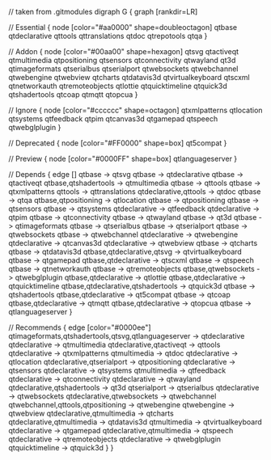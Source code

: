 // taken from .gitmodules
digraph G {
  graph [rankdir=LR]

  // Essential
  { node [color="#aa0000" shape=doubleoctagon] 
    qtbase
    qtdeclarative
    qttools
    qttranslations
    qtdoc
    qtrepotools
    qtqa
  }

  // Addon
  { node [color="#00aa00" shape=hexagon]
    qtsvg 
    qtactiveqt
    qtmultimedia
    qtpositioning
    qtsensors
    qtconnectivity
    qtwayland
    qt3d
    qtimageformats
    qtserialbus
    qtserialport
    qtwebsockets
    qtwebchannel
    qtwebengine
    qtwebview
    qtcharts
    qtdatavis3d
    qtvirtualkeyboard
    qtscxml
    qtnetworkauth
    qtremoteobjects
    qtlottie
    qtquicktimeline
    qtquick3d
    qtshadertools
    qtcoap
    qtmqtt
    qtopcua
  } 

  // Ignore
  { node [color="#cccccc" shape=octagon]
    qtxmlpatterns
    qtlocation
    qtsystems
    qtfeedback
    qtpim
    qtcanvas3d
    qtgamepad
    qtspeech
    qtwebglplugin
  } 

  // Deprecated
  { node [color="#FF0000" shape=box] qt5compat }

  // Preview
  { node [color="#0000FF" shape=box] qtlanguageserver }

  // Depends
  { edge []
	  qtbase                -> qtsvg
    qtbase                -> qtdeclarative
    qtbase                -> qtactiveqt
    qtbase,qtshadertools  -> qtmultimedia
    qtbase                -> qttools
    qtbase                -> qtxmlpatterns
    qttools               -> qttranslations
    qtdeclarative,qttools -> qtdoc
    qtbase                -> qtqa
    qtbase,qtpositioning  -> qtlocation
    qtbase                -> qtpositioning
    qtbase                -> qtsensors
    qtbase                -> qtsystems
    qtdeclarative         -> qtfeedback
    qtdeclarative         -> qtpim
    qtbase                -> qtconnectivity
    qtbase                -> qtwayland
    qtbase                -> qt3d
    qtbase                -> qtimageformats
    qtbase                -> qtserialbus
    qtbase                -> qtserialport
    qtbase                -> qtwebsockets
    qtbase                -> qtwebchannel
    qtdeclarative         -> qtwebengine
    qtdeclarative         -> qtcanvas3d
    qtdeclarative         -> qtwebview
    qtbase                -> qtcharts
    qtbase                -> qtdatavis3d
    qtbase,qtdeclarative,qtsvg -> qtvirtualkeyboard
    qtbase               -> qtgamepad
    qtbase,qtdeclarative -> qtscxml
    qtbase               -> qtspeech
    qtbase               -> qtnetworkauth
    qtbase               -> qtremoteobjects
    qtbase,qtwebsockets  -> qtwebglplugin
    qtbase,qtdeclarative -> qtlottie
    qtbase,qtdeclarative -> qtquicktimeline
    qtbase,qtdeclarative,qtshadertools -> qtquick3d
    qtbase               -> qtshadertools
    qtbase,qtdeclarative -> qt5compat
    qtbase -> qtcoap
    qtbase,qtdeclarative -> qtmqtt
    qtbase,qtdeclarative -> qtopcua
    qtbase -> qtlanguageserver
  }

  // Recommends
  { edge [color="#0000ee"]
	  qtimageformats,qtshadertools,qtsvg,qtlanguageserver -> qtdeclarative
    qtdeclarative               -> qtmultimedia
    qtdeclarative,qtactiveqt    -> qttools
    qtdeclarative               -> qtxmlpatterns
    qtmultimedia                -> qtdoc
    qtdeclarative               -> qtlocation
    qtdeclarative,qtserialport  -> qtpositioning
    qtdeclarative               -> qtsensors
    qtdeclarative               -> qtsystems
    qtmultimedia                -> qtfeedback
    qtdeclarative               -> qtconnectivity
    qtdeclarative               -> qtwayland
    qtdeclarative,qtshadertools -> qt3d
    qtserialport                -> qtserialbus
    qtdeclarative               -> qtwebsockets
    qtdeclarative,qtwebsockets  -> qtwebchannel
    qtwebchannel,qttools,qtpositioning -> qtwebengine
    qtwebengine                 -> qtwebview
    qtdeclarative,qtmultimedia  -> qtcharts
    qtdeclarative,qtmultimedia  -> qtdatavis3d
    qtmultimedia                -> qtvirtualkeyboard
    qtdeclarative               -> qtgamepad
    qtdeclarative,qtmultimedia  -> qtspeech
    qtdeclarative               -> qtremoteobjects
    qtdeclarative               -> qtwebglplugin
    qtquicktimeline             -> qtquick3d
  }
}
